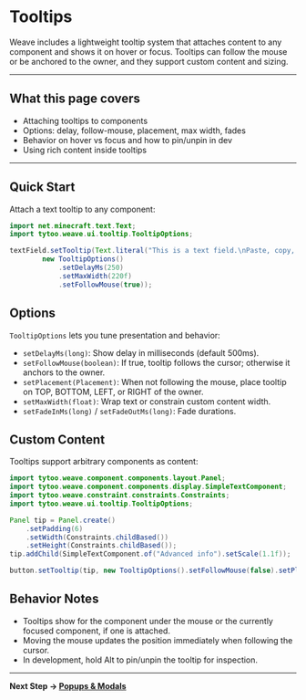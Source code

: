 # Tooltips

Weave includes a lightweight tooltip system that attaches content to any component and shows it on hover or focus. Tooltips can follow the mouse or be anchored to the owner, and they support custom content and sizing.

---

## What this page covers

- Attaching tooltips to components
- Options: delay, follow-mouse, placement, max width, fades
- Behavior on hover vs focus and how to pin/unpin in dev
- Using rich content inside tooltips

---

## Quick Start

Attach a text tooltip to any component:

```java
import net.minecraft.text.Text;
import tytoo.weave.ui.tooltip.TooltipOptions;

textField.setTooltip(Text.literal("This is a text field.\nPaste, copy, select…"),
        new TooltipOptions()
            .setDelayMs(250)
            .setMaxWidth(220f)
            .setFollowMouse(true));
```

## Options

`TooltipOptions` lets you tune presentation and behavior:

- `setDelayMs(long)`: Show delay in milliseconds (default 500ms).
- `setFollowMouse(boolean)`: If true, tooltip follows the cursor; otherwise it anchors to the owner.
- `setPlacement(Placement)`: When not following the mouse, place tooltip on TOP, BOTTOM, LEFT, or RIGHT of the owner.
- `setMaxWidth(float)`: Wrap text or constrain custom content width.
- `setFadeInMs(long)` / `setFadeOutMs(long)`: Fade durations.

## Custom Content

Tooltips support arbitrary components as content:

```java
import tytoo.weave.component.components.layout.Panel;
import tytoo.weave.component.components.display.SimpleTextComponent;
import tytoo.weave.constraint.constraints.Constraints;
import tytoo.weave.ui.tooltip.TooltipOptions;

Panel tip = Panel.create()
    .setPadding(6)
    .setWidth(Constraints.childBased())
    .setHeight(Constraints.childBased());
tip.addChild(SimpleTextComponent.of("Advanced info").setScale(1.1f));

button.setTooltip(tip, new TooltipOptions().setFollowMouse(false).setPlacement(TooltipOptions.Placement.BOTTOM));
```

## Behavior Notes

- Tooltips show for the component under the mouse or the currently focused component, if one is attached.
- Moving the mouse updates the position immediately when following the cursor.
- In development, hold Alt to pin/unpin the tooltip for inspection.

---

**Next Step → [Popups & Modals](popups-modals.md)**

